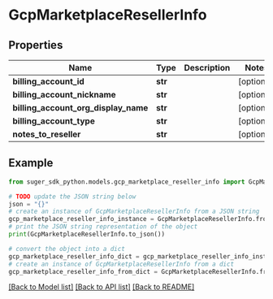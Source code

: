 # GcpMarketplaceResellerInfo


## Properties

Name | Type | Description | Notes
------------ | ------------- | ------------- | -------------
**billing_account_id** | **str** |  | [optional] 
**billing_account_nickname** | **str** |  | [optional] 
**billing_account_org_display_name** | **str** |  | [optional] 
**billing_account_type** | **str** |  | [optional] 
**notes_to_reseller** | **str** |  | [optional] 

## Example

```python
from suger_sdk_python.models.gcp_marketplace_reseller_info import GcpMarketplaceResellerInfo

# TODO update the JSON string below
json = "{}"
# create an instance of GcpMarketplaceResellerInfo from a JSON string
gcp_marketplace_reseller_info_instance = GcpMarketplaceResellerInfo.from_json(json)
# print the JSON string representation of the object
print(GcpMarketplaceResellerInfo.to_json())

# convert the object into a dict
gcp_marketplace_reseller_info_dict = gcp_marketplace_reseller_info_instance.to_dict()
# create an instance of GcpMarketplaceResellerInfo from a dict
gcp_marketplace_reseller_info_from_dict = GcpMarketplaceResellerInfo.from_dict(gcp_marketplace_reseller_info_dict)
```
[[Back to Model list]](../README.md#documentation-for-models) [[Back to API list]](../README.md#documentation-for-api-endpoints) [[Back to README]](../README.md)


